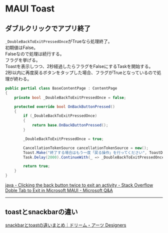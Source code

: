 # MAUI Toast

## ダブルクリックでアプリ終了

`_DoubleBackToExitPressedOnce`がTrueなら処理終了。  
初期値はFalse。  
Falseなので処理は続行する。  
フラグを挙げる。  
Toastを表示しつつ、2秒経過したらフラグをFalseにするTaskを開始する。  
2秒以内に再度戻るボタンをタップした場合、フラグがTrueとなっているので処理が終わる。  

``` cs
public partial class BaseContentPage : ContentPage
{
    private bool _DoubleBackToExitPressedOnce = false;

    protected override bool OnBackButtonPressed()
    {
        if (_DoubleBackToExitPressedOnce)
        {
            return base.OnBackButtonPressed();
        }

        _DoubleBackToExitPressedOnce = true;

        CancellationTokenSource cancellationTokenSource = new();
        Toast.Make("終了する場合はもう一度「戻る操作」を行ってください", ToastDuration.Short, 14).Show(cancellationTokenSource.Token);
        Task.Delay(2000).ContinueWith(_ => _DoubleBackToExitPressedOnce = false);

        return true;
    }
}
```

[java - Clicking the back button twice to exit an activity - Stack Overflow](https://stackoverflow.com/questions/8430805/clicking-the-back-button-twice-to-exit-an-activity)  
[Doble Tab to Exit in Microsoft MAUI - Microsoft Q&A](https://learn.microsoft.com/en-us/answers/questions/992556/doble-tab-to-exit-in-microsoft-maui)  

---

## toastとsnackbarの違い

[snackbarとtoastの違いまとめ｜ドリーム・アーツ Designers](https://note.com/dreamarts_design/n/na830aedec855)  
